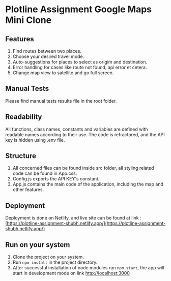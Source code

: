 # Plotline Assignment Google Maps Mini Clone


## Features

1. Find routes between two places.
2. Choose your desired travel mode.
3. Auto-suggestions for places to select as origim and destination.
4. Error handling for cases like route not found, api error et cetera.
5. Change map view to satellite and go full screen.

## Manual Tests

Please find manual tests results file in the root folder.

## Readability

All functions, class names, constants and variables are defined with readable names according to their use. The code is refractored, and the API key is hidden using .env file.

## Structure

1. All concerned files can be found inside src folder, all styling related code can be found in App.css. 
2. Config.js exports the API KEY's constant.
3. App.js contains the main code of the application, including the map and other features.

## Deployment

Deployment is done on Netlify, and live site can be found at link : [https://plotline-assignment-shubh.netlify.app/](https://plotline-assignment-shubh.netlify.app/)

## Run on your system

1. Clone the project on your system.
2. Run `npm install` in the project directory.
3. After successful installation of node modules run `npm start`, the app will start in development mode on link [http://localhost:3000](http://localhost:3000)
